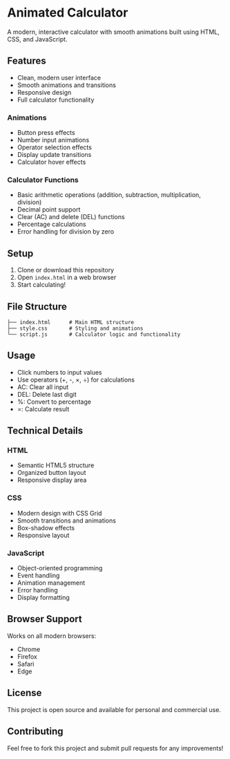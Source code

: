 # Animated Calculator

A modern, interactive calculator with smooth animations built using HTML, CSS, and JavaScript.

## Features

- Clean, modern user interface
- Smooth animations and transitions
- Responsive design
- Full calculator functionality

### Animations
- Button press effects
- Number input animations
- Operator selection effects
- Display update transitions
- Calculator hover effects

### Calculator Functions
- Basic arithmetic operations (addition, subtraction, multiplication, division)
- Decimal point support
- Clear (AC) and delete (DEL) functions
- Percentage calculations
- Error handling for division by zero

## Setup

1. Clone or download this repository
2. Open `index.html` in a web browser
3. Start calculating!

## File Structure

```
├── index.html      # Main HTML structure
├── style.css       # Styling and animations
└── script.js       # Calculator logic and functionality
```

## Usage

- Click numbers to input values
- Use operators (+, -, ×, ÷) for calculations
- AC: Clear all input
- DEL: Delete last digit
- %: Convert to percentage
- =: Calculate result

## Technical Details

### HTML
- Semantic HTML5 structure
- Organized button layout
- Responsive display area

### CSS
- Modern design with CSS Grid
- Smooth transitions and animations
- Box-shadow effects
- Responsive layout

### JavaScript
- Object-oriented programming
- Event handling
- Animation management
- Error handling
- Display formatting

## Browser Support

Works on all modern browsers:
- Chrome
- Firefox
- Safari
- Edge

## License

This project is open source and available for personal and commercial use.

## Contributing

Feel free to fork this project and submit pull requests for any improvements!

